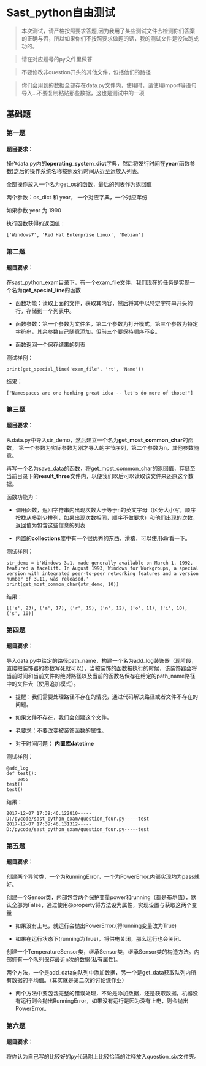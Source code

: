 # Sast_python自由测试

> 本次测试，请严格按照要求答题,因为我用了某些测试文件去检测你们答案的正确与否，所以如果你们不按照要求做题的话，我的测试文件是没法跑成功的。

> 请在对应题号的py文件里做答

> 不要修改非question开头的其他文件，包括他们的路径

> 你们会用到的数据全部存在data.py文件内，使用时，请使用import等语句导入...不要复制粘贴那些数据，这也是测试中的一项

## 基础题

### 第一题

#### 题目要求：

操作data.py内的**operating\_system\_dict**字典，然后将发行时间在**year**(函数参数)之后的操作系统名称按照发行时间从近至远放入列表。

全部操作放入一个名为get_os的函数，最后的列表作为返回值

两个参数：os_dict 和 year， 一个对应字典，一个对应年份

如果参数 year 为 1990

执行函数获得的返回值：

	['Windows7', 'Red Hat Enterprise Linux', 'Debian']

### 第二题

#### 题目要求：

在sast\_python\_exam目录下，有一个exam\_file文件，我们现在的任务是实现一个名为**get\_special\_line**的函数

- 函数功能：读取上面的文件，获取其内容，然后将其中以特定字符串开头的行，存储到一个列表中。

- 函数参数：第一个参数为文件名，第二个参数为打开模式，第三个参数为特定字符串，其余参数自己随意添加，但前三个要保持顺序不变。

- 函数返回一个保存结果的列表


测试样例：

	print(get_special_line('exam_file', 'rt', 'Name'))

结果：

	["Namespaces are one honking great idea -- let's do more of those!"]

### 第三题

#### 题目要求：

从data.py中导入str_demo，然后建立一个名为**get\_most\_common\_char**的函数，
第一个参数为实际参数为刚才导入的字节序列，第二个参数为n，其他参数随意。

再写一个名为save\_data的函数，将get\_most\_common\_char的返回值，存储至当前目录下的**result_three**文件内，以便我们以后可以读取该文件来还原这个数据。

函数功能为：

- 调用函数，返回字符串内出现次数大于等于n的英文字母（区分大小写，顺序按找从多到少排列，如果出现次数相同，顺序不做要求）和他们出现的次数，返回值为包含这些信息的列表

- 内置的**collections**库中有一个很优秀的东西，滑稽，可以使用dir看一下。

测试样例：

	str_demo = b'Windows 3.1, made generally available on March 1, 1992, featured a facelift. In August 1993, Windows for Workgroups, a special version with integrated peer-to-peer networking features and a version number of 3.11, was released.'
	print(get_most_common_char(str_demo, 10))

结果：

	[('e', 23), ('a', 17), ('r', 15), ('n', 12), ('o', 11), ('i', 10), ('s', 10)]

### 第四题

#### 题目要求：

导入data.py中给定的路径path_name，构建一个名为add_log装饰器（现阶段，直接把装饰器的参数写死就可以），当被装饰的函数被执行的时候，该装饰器会将当前时间和当前文件的绝对路径以及当前的函数名保存在给定的path_name路径中的文件去（使用追加模式）。

- 提醒：我们需要处理路径不存在的情况，通过代码解决路径或者文件不存在的问题。

- 如果文件不存在，我们会创建这个文件。

- 老要求：不要改变被装饰函数的属性。

- 对于时间问题： **内置库datetime**

测试样例：

	@add_log
	def test():
    	pass
	test()
	test()

结果：

	2017-12-07 17:39:46.122810-----D:/pycode/sast_python_exam/question_four.py-----test
	2017-12-07 17:39:46.131312-----D:/pycode/sast_python_exam/question_four.py-----test

### 第五题

#### 题目要求：

创建两个异常类，一个为RunningError，一个为PowerError.内部实现均为pass就好。

创建一个Sensor类，内部包含两个保护变量power和running（都是布尔值），默认全部为False，通过使用@property将方法设为属性，实现设置与获取这两个变量

- 如果没有上电，就运行会抛出PowerError.(将running变量改为True)

- 如果在运行状态下(running为True)，将供电关闭，那么运行也会关闭。

创建一个TemperatureSensor类，继承Sensor类，继承Sensor类的构造方法。内部拥有一个队列保存最近n次的数据(私有属性)。

两个方法，一个是add_data向队列中添加数据，另一个是get_data获取队列内所有数据的平均值。（其实就是第二次的讨论课作业）

- 两个方法中要包含完整的错误处理，不论是添加数据，还是获取数据，机器没有运行则会抛出RunningError，如果没有运行是因为没有上电，则会抛出PowerError。

### 第六题

#### 题目要求：

将你认为自己写的比较好的py代码附上比较恰当的注释放入question_six文件夹。